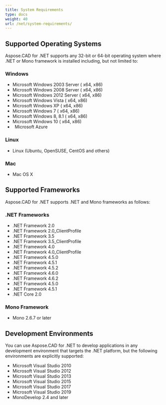 ```yaml
---
title: System Requirements
type: docs
weight: 40
url: /net/system-requirements/
---
```



## **Supported Operating Systems**
Aspose.CAD for .NET supports any 32-bit or 64-bit operating system where .NET or Mono framework is installed including, but not limited to:
### **Windows**
- Microsoft Windows 2003 Server ( x64, x86)
- Microsoft Windows 2008 Server ( x64, x86)
- Microsoft Windows 2012 Server ( x64, x86)
- Microsoft Windows Vista ( x64, x86)
- Microsoft Windows XP ( x64, x86)
- Microsoft Windows 7 ( x64, x86)
- Microsoft Windows 8, 8.1 ( x64, x86)
- Microsoft Windows 10 ( x64, x86)
- ` `Microsoft Azure
### **Linux**
- Linux (Ubuntu, OpenSUSE, CentOS and others)
### **Mac**
- Mac OS X
## **Supported Frameworks**
Aspose.CAD for .NET supports .NET and Mono frameworks as follows:
### **.NET Frameworks**
- .NET Framework 2.0
- .NET Framework 2.0_ClientProfile
- .NET Framework 3.5
- .NET Framework 3.5_ClientProfile
- .NET Framework 4.0
- .NET Framework 4.0_ClientProfile
- .NET Framework 4.5.0
- .NET Framework 4.5.1
- .NET Framework 4.5.2
- .NET Framework 4.6.0
- .NET Framework 4.6.2
- .NET Framework 4.5.0
- .NET Framework 4.5.1
- .NET Core 2.0 
### **Mono Framework**
- Mono 2.6.7 or later
## **Development Environments**
You can use Aspose.CAD for .NET to develop applications in any development environment that targets the .NET platform, but the following environments are explicitly supported:

- Microsoft Visual Studio 2010
- Microsoft Visual Studio 2012
- Microsoft Visual Studio 2013
- Microsoft Visual Studio 2015
- Microsoft Visual Studio 2017
- Microsoft Visual Studio 2019
- MonoDevelop 2.4 and later

